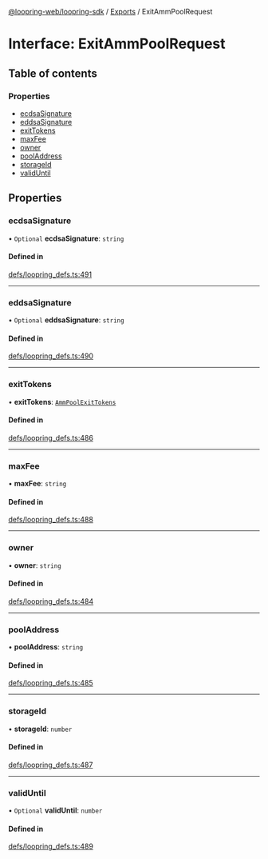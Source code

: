 [@loopring-web/loopring-sdk](../README.md) / [Exports](../modules.md) / ExitAmmPoolRequest

# Interface: ExitAmmPoolRequest

## Table of contents

### Properties

- [ecdsaSignature](ExitAmmPoolRequest.md#ecdsasignature)
- [eddsaSignature](ExitAmmPoolRequest.md#eddsasignature)
- [exitTokens](ExitAmmPoolRequest.md#exittokens)
- [maxFee](ExitAmmPoolRequest.md#maxfee)
- [owner](ExitAmmPoolRequest.md#owner)
- [poolAddress](ExitAmmPoolRequest.md#pooladdress)
- [storageId](ExitAmmPoolRequest.md#storageid)
- [validUntil](ExitAmmPoolRequest.md#validuntil)

## Properties

### ecdsaSignature

• `Optional` **ecdsaSignature**: `string`

#### Defined in

[defs/loopring_defs.ts:491](https://github.com/Loopring/loopring_sdk/blob/fd60be9/src/defs/loopring_defs.ts#L491)

___

### eddsaSignature

• `Optional` **eddsaSignature**: `string`

#### Defined in

[defs/loopring_defs.ts:490](https://github.com/Loopring/loopring_sdk/blob/fd60be9/src/defs/loopring_defs.ts#L490)

___

### exitTokens

• **exitTokens**: [`AmmPoolExitTokens`](AmmPoolExitTokens.md)

#### Defined in

[defs/loopring_defs.ts:486](https://github.com/Loopring/loopring_sdk/blob/fd60be9/src/defs/loopring_defs.ts#L486)

___

### maxFee

• **maxFee**: `string`

#### Defined in

[defs/loopring_defs.ts:488](https://github.com/Loopring/loopring_sdk/blob/fd60be9/src/defs/loopring_defs.ts#L488)

___

### owner

• **owner**: `string`

#### Defined in

[defs/loopring_defs.ts:484](https://github.com/Loopring/loopring_sdk/blob/fd60be9/src/defs/loopring_defs.ts#L484)

___

### poolAddress

• **poolAddress**: `string`

#### Defined in

[defs/loopring_defs.ts:485](https://github.com/Loopring/loopring_sdk/blob/fd60be9/src/defs/loopring_defs.ts#L485)

___

### storageId

• **storageId**: `number`

#### Defined in

[defs/loopring_defs.ts:487](https://github.com/Loopring/loopring_sdk/blob/fd60be9/src/defs/loopring_defs.ts#L487)

___

### validUntil

• `Optional` **validUntil**: `number`

#### Defined in

[defs/loopring_defs.ts:489](https://github.com/Loopring/loopring_sdk/blob/fd60be9/src/defs/loopring_defs.ts#L489)
